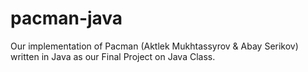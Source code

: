 pacman-java
===========

Our implementation of Pacman (Aktlek Mukhtassyrov &amp; Abay Serikov) written in Java as our Final Project on Java Class.
